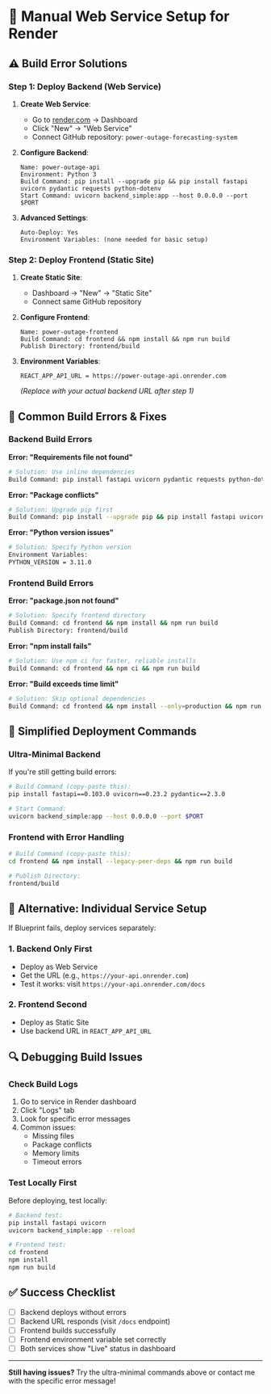 # 🔧 Manual Web Service Setup for Render

## ⚠️ Build Error Solutions

### **Step 1: Deploy Backend (Web Service)**

1. **Create Web Service**:
   - Go to [render.com](https://render.com) → Dashboard
   - Click "New" → "Web Service"
   - Connect GitHub repository: `power-outage-forecasting-system`

2. **Configure Backend**:
   ```
   Name: power-outage-api
   Environment: Python 3
   Build Command: pip install --upgrade pip && pip install fastapi uvicorn pydantic requests python-dotenv
   Start Command: uvicorn backend_simple:app --host 0.0.0.0 --port $PORT
   ```

3. **Advanced Settings**:
   ```
   Auto-Deploy: Yes
   Environment Variables: (none needed for basic setup)
   ```

### **Step 2: Deploy Frontend (Static Site)**

1. **Create Static Site**:
   - Dashboard → "New" → "Static Site"  
   - Connect same GitHub repository

2. **Configure Frontend**:
   ```
   Name: power-outage-frontend
   Build Command: cd frontend && npm install && npm run build
   Publish Directory: frontend/build
   ```

3. **Environment Variables**:
   ```
   REACT_APP_API_URL = https://power-outage-api.onrender.com
   ```
   *(Replace with your actual backend URL after step 1)*

## 🚨 Common Build Errors & Fixes

### **Backend Build Errors**

**Error: "Requirements file not found"**
```bash
# Solution: Use inline dependencies
Build Command: pip install fastapi uvicorn pydantic requests python-dotenv
```

**Error: "Package conflicts"**
```bash
# Solution: Upgrade pip first
Build Command: pip install --upgrade pip && pip install fastapi uvicorn pydantic
```

**Error: "Python version issues"**
```bash
# Solution: Specify Python version
Environment Variables:
PYTHON_VERSION = 3.11.0
```

### **Frontend Build Errors**

**Error: "package.json not found"**
```bash
# Solution: Specify frontend directory
Build Command: cd frontend && npm install && npm run build
Publish Directory: frontend/build
```

**Error: "npm install fails"**
```bash
# Solution: Use npm ci for faster, reliable installs
Build Command: cd frontend && npm ci && npm run build
```

**Error: "Build exceeds time limit"**
```bash
# Solution: Skip optional dependencies
Build Command: cd frontend && npm install --only=production && npm run build
```

## 🎯 Simplified Deployment Commands

### **Ultra-Minimal Backend**
If you're still getting build errors:

```bash
# Build Command (copy-paste this):
pip install fastapi==0.103.0 uvicorn==0.23.2 pydantic==2.3.0

# Start Command:
uvicorn backend_simple:app --host 0.0.0.0 --port $PORT
```

### **Frontend with Error Handling**
```bash
# Build Command (copy-paste this):
cd frontend && npm install --legacy-peer-deps && npm run build

# Publish Directory:
frontend/build
```

## 📱 Alternative: Individual Service Setup

If Blueprint fails, deploy services separately:

### **1. Backend Only First**
- Deploy as Web Service
- Get the URL (e.g., `https://your-api.onrender.com`)
- Test it works: visit `https://your-api.onrender.com/docs`

### **2. Frontend Second**  
- Deploy as Static Site
- Use backend URL in `REACT_APP_API_URL`

## 🔍 Debugging Build Issues

### **Check Build Logs**
1. Go to service in Render dashboard
2. Click "Logs" tab
3. Look for specific error messages
4. Common issues:
   - Missing files
   - Package conflicts
   - Memory limits
   - Timeout errors

### **Test Locally First**
Before deploying, test locally:

```bash
# Backend test:
pip install fastapi uvicorn
uvicorn backend_simple:app --reload

# Frontend test:
cd frontend
npm install
npm run build
```

## ✅ Success Checklist

- [ ] Backend deploys without errors
- [ ] Backend URL responds (visit `/docs` endpoint)
- [ ] Frontend builds successfully  
- [ ] Frontend environment variable set correctly
- [ ] Both services show "Live" status in dashboard

---

**Still having issues?** Try the ultra-minimal commands above or contact me with the specific error message!